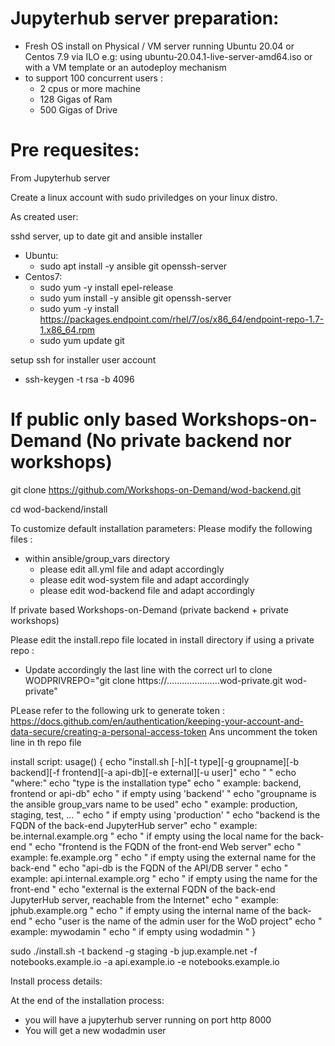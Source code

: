 # Jupyterhub server preparation:
* Fresh OS install on Physical / VM  server running Ubuntu 20.04 or Centos 7.9 via ILO e.g: using ubuntu-20.04.1-live-server-amd64.iso or with a VM template or an autodeploy mechanism
* to support 100 concurrent users :
  * 2 cpus or more machine
  *  128 Gigas of Ram
  * 500 Gigas of Drive



# Pre requesites: 
From Jupyterhub server

Create a linux  account with sudo priviledges on your linux distro.

As created user:

sshd server, up to date git and ansible installer

* Ubuntu: 
   * sudo apt install -y ansible git openssh-server
* Centos7:
   * sudo yum -y install epel-release
   * sudo yum install -y ansible git openssh-server
   * sudo yum -y install https://packages.endpoint.com/rhel/7/os/x86_64/endpoint-repo-1.7-1.x86_64.rpm
   * sudo yum update git

setup ssh for installer user account
* ssh-keygen -t rsa -b 4096


# If public only based Workshops-on-Demand (No private backend nor workshops)

git clone https://github.com/Workshops-on-Demand/wod-backend.git

cd wod-backend/install

To customize default installation parameters: Please modify the following files :
* within ansible/group_vars directory
  * please edit all.yml file and adapt accordingly
  * please edit wod-system file and adapt accordingly
  * please edit wod-backend file and adapt accordingly

If private based Workshops-on-Demand (private backend + private workshops)

Please edit the install.repo file located in install directory if using a private repo : 
* Update accordingly the last line with the correct url to clone 
WODPRIVREPO="git clone https://.....................wod-private.git wod-private"

PLease refer to the following urk to generate token :
https://docs.github.com/en/authentication/keeping-your-account-and-data-secure/creating-a-personal-access-token
Ans uncomment the token line in th repo file




install script:
usage() {
        echo "install.sh [-h][-t type][-g groupname][-b backend][-f frontend][-a api-db][-e external][-u user]"
        echo " "
        echo "where:"
        echo "type      is the installation type"
        echo "          example: backend, frontend or api-db"
        echo "          if empty using 'backend'                "
        echo "groupname is the ansible group_vars name to be used"
        echo "          example: production, staging, test, ...  "
        echo "          if empty using 'production'                "
        echo "backend   is the FQDN of the back-end JupyterHub server"
        echo "          example: be.internal.example.org  "
        echo "          if empty using the local name for the back-end                "
        echo "frontend  is the FQDN of the front-end Web server"
        echo "          example: fe.example.org  "
        echo "          if empty using the external name for the back-end                "
        echo "api-db    is the FQDN of the API/DB server "
        echo "          example: api.internal.example.org  "
        echo "          if empty using the name for the front-end                "
        echo "external  is the external FQDN of the back-end JupyterHub server, reachable from the Internet"
        echo "          example: jphub.example.org  "
        echo "          if empty using the internal name of the back-end                "
        echo "user      is the name of the admin user for the WoD project"
        echo "          example: mywodamin "
        echo "          if empty using wodadmin               "
}


sudo ./install.sh -t backend -g staging -b jup.example.net -f notebooks.example.io -a api.example.io -e notebooks.example.io


Install process details:


At the end of the installation process:
 * you will have a jupyterhub server running on port http 8000 
 * You will get a new wodadmin user



